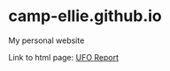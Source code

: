 # camp-ellie.github.io
My personal website

Link to html page: <a href="./source/ufoReport.html">UFO Report</a>

